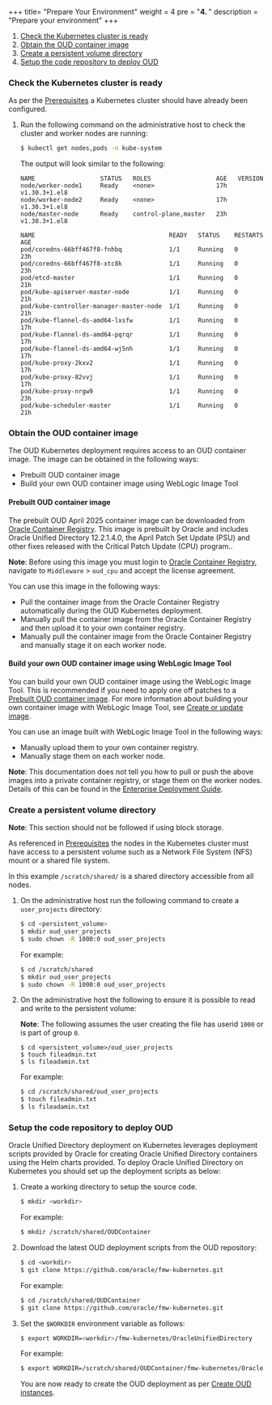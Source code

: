 +++
title=  "Prepare Your Environment"
weight = 4
pre = "<b>4. </b>"
description = "Prepare your environment"
+++


1. [Check the Kubernetes cluster is ready](#check-the-kubernetes-cluster-is-ready)
1. [Obtain the OUD container image](#obtain-the-oud-container-image)
1. [Create a persistent volume directory](#create-a-persistent-volume-directory)
1. [Setup the code repository to deploy OUD](#setup-the-code-repository-to-deploy-oud)

### Check the Kubernetes cluster is ready

As per the [Prerequisites](../prerequisites/#system-requirements-for-oracle-unified-directory-on-kubernetes) a Kubernetes cluster should have already been configured.

1. Run the following command on the administrative host to check the cluster and worker nodes are running:

   ```bash
   $ kubectl get nodes,pods -n kube-system
   ```

   The output will look similar to the following:

   ```
   NAME                  STATUS   ROLES                  AGE   VERSION
   node/worker-node1     Ready    <none>                 17h   v1.30.3+1.el8
   node/worker-node2     Ready    <none>                 17h   v1.30.3+1.el8
   node/master-node      Ready    control-plane,master   23h   v1.30.3+1.el8

   NAME                                     READY   STATUS    RESTARTS   AGE
   pod/coredns-66bff467f8-fnhbq             1/1     Running   0          23h
   pod/coredns-66bff467f8-xtc8k             1/1     Running   0          23h
   pod/etcd-master                          1/1     Running   0          21h
   pod/kube-apiserver-master-node           1/1     Running   0          21h
   pod/kube-controller-manager-master-node  1/1     Running   0          21h
   pod/kube-flannel-ds-amd64-lxsfw          1/1     Running   0          17h
   pod/kube-flannel-ds-amd64-pqrqr          1/1     Running   0          17h
   pod/kube-flannel-ds-amd64-wj5nh          1/1     Running   0          17h
   pod/kube-proxy-2kxv2                     1/1     Running   0          17h
   pod/kube-proxy-82vvj                     1/1     Running   0          17h
   pod/kube-proxy-nrgw9                     1/1     Running   0          23h
   pod/kube-scheduler-master                1/1     Running   0          21h
   ```

### Obtain the OUD container image

The OUD Kubernetes deployment requires access to an OUD container image. The image can be obtained in the following ways:

- Prebuilt OUD container image
- Build your own OUD container image using WebLogic Image Tool

#### Prebuilt OUD container image


The prebuilt OUD April 2025 container image can be downloaded from [Oracle Container Registry](https://container-registry.oracle.com). This image is prebuilt by Oracle and includes Oracle Unified Directory 12.2.1.4.0, the April Patch Set Update (PSU) and other fixes released with the Critical Patch Update (CPU) program.. 

**Note**: Before using this image you must login to [Oracle Container Registry](https://container-registry.oracle.com), navigate to `Middleware` > `oud_cpu` and accept the license agreement.

You can use this image in the following ways:

- Pull the container image from the Oracle Container Registry automatically during the OUD Kubernetes deployment.
- Manually pull the container image from the Oracle Container Registry and then upload it to your own container registry.
- Manually pull the container image from the Oracle Container Registry and manually stage it on each worker node. 

#### Build your own OUD container image using WebLogic Image Tool

You can build your own OUD container image using the WebLogic Image Tool. This is recommended if you need to apply one off patches to a [Prebuilt OUD container image](#prebuilt-oud-container-image). For more information about building your own container image with WebLogic Image Tool, see [Create or update image](../create-or-update-image/).

You can use an image built with WebLogic Image Tool in the following ways:

- Manually upload them to your own container registry. 
- Manually stage them on each worker node.

**Note**: This documentation does not tell you how to pull or push the above images into a private container registry, or stage them on the worker nodes. Details of this can be found in the [Enterprise Deployment Guide](https://docs.oracle.com/en/middleware/fusion-middleware/12.2.1.4/ikedg/procuring-software-enterprise-deployment.html).


### Create a persistent volume directory

**Note**: This section should not be followed if using block storage.

As referenced in [Prerequisites](../prerequisites) the nodes in the Kubernetes cluster must have access to a persistent volume such as a Network File System (NFS) mount or a shared file system. 

In this example `/scratch/shared/` is a shared directory accessible from all nodes.
   
1. On the administrative host run the following command to create a `user_projects` directory:

   ```bash 
   $ cd <persistent_volume>
   $ mkdir oud_user_projects   
   $ sudo chown -R 1000:0 oud_user_projects
   ```
   
   For example:
   
   ```bash 
   $ cd /scratch/shared
   $ mkdir oud_user_projects   
   $ sudo chown -R 1000:0 oud_user_projects
   ```
   
1. On the administrative host the following to ensure it is possible to read and write to the persistent volume:
   
	**Note**: The following assumes the user creating the file has userid `1000` or is part of group `0`.
   ```
   $ cd <persistent_volume>/oud_user_projects
   $ touch fileadmin.txt
   $ ls fileadamin.txt
   ```
   
   For example:
   
   ```bash
   $ cd /scratch/shared/oud_user_projects
   $ touch fileadmin.txt
   $ ls fileadamin.txt
   ```
   


### Setup the code repository to deploy OUD

Oracle Unified Directory deployment on Kubernetes leverages deployment scripts provided by Oracle for creating Oracle Unified Directory containers using the Helm charts provided.  To deploy Oracle Unified Directory on Kubernetes you should set up the deployment scripts as below:

1. Create a working directory to setup the source code.

   ```bash
   $ mkdir <workdir>
   ```

   For example:

   ```bash
   $ mkdir /scratch/shared/OUDContainer
   ```

1. Download the latest OUD deployment scripts from the OUD repository:

   ```bash
   $ cd <workdir>
   $ git clone https://github.com/oracle/fmw-kubernetes.git
   ```
   
   For example:
   
   ```bash
   $ cd /scratch/shared/OUDContainer
   $ git clone https://github.com/oracle/fmw-kubernetes.git
   ```

1. Set the `$WORKDIR` environment variable as follows:

   ```bash
   $ export WORKDIR=<workdir>/fmw-kubernetes/OracleUnifiedDirectory
   ```
   
   For example:

   ```bash
   $ export WORKDIR=/scratch/shared/OUDContainer/fmw-kubernetes/OracleUnifiedDirectory
   ```

   You are now ready to create the OUD deployment as per [Create OUD instances](../create-oud-instances).